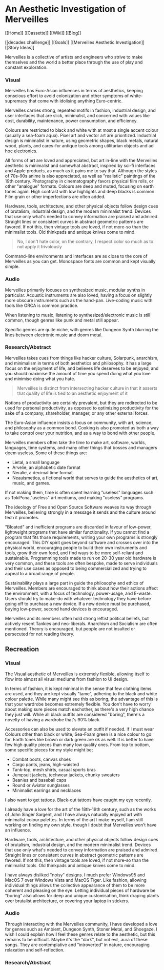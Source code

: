 # An Aesthetic Investigation of Merveilles
[[Home]]
[[Cassette]]
[[Wiki]]
[[Blog]]

[[decades challlenge]]
[[Goals]]
[[Merveilles Aesthetic Investigation]]
[[Story Ideas]]

Merveilles is a collective of artists and engineers who strive to make themselves and the world a better place through the use of play and constant exploration.


### Visual
Merveilles has Euro-Asian influences in terms of aesthetics, keeping conscious effort to avoid colonization and other symptoms of white-supremacy that come with idolising anything Euro-centric. 

Merveilles carries strong, repeated motifs in fashion, industrial design, and user interfaces that are slick, minimalist, and concerned with values like cost, durability, maintenance, power consumption, and efficiency.

Colours are restricted to black and white with at most a single accent colour (usually a sea-foam aqua). Pixel art and vector art are prioritized. Industrial design is minimalist in nature, using geometric shapes, black metals, natural wood, plants, and cares-for antique tools among utilitarian objects and ad hoc electronics.

All forms of art are loved and appreciated, but art in-line with the Merveilles aesthetic is minimalist and somewhat abstract, inspired by sci-fi interfaces and Apple products, as much as it pains me to say that. Although the styles of 70s-90s anime is also appreciated, as well as "realistic" paintings of the 19th century. Photography in cinematography favors physical film rolls, or other "analogue" formats. Colours are deep and muted, focusing on earth tones again. High contrast with low highlights and deep blacks is common. Film grain or other imperfections are often added. 

Hardware, tools, architecture, and other physical objects follow design cues of brutalism, industrial design, and the modern minimalist trend. Devices that use only what's needed to convey information are praised and admired. Straight lines or consistent curves in abstract geometric patterns are favored. If not this, then vintage tools are loved, if not more-so than the minimalist tools. Old thinkpads and antique knives come to mind.

>No, I don't hate color, on the contrary, I respect color so much as to not apply it frivolously

Command-line environments and interfaces are as close to the core of Merveilles as you can get. Monospace fonts are common and kept visually simple.

### Audio
Merveilles primarily focuses on synthesized music, modular synths in particular. Acoustic instruments are also loved, having a focus on slightly more obscure instruments such as the hand-pan. Live-coding music with tools like ORCA is common practice.

When listening to music, listening to synthesized/electronic music is still common, though genres like punk and metal still appear.

Specific genres are quite niche, with genres like Dungeon Synth blurring the lines between electronic music and doom metal.

### Research/Abstract
Merveilles takes cues from things like hacker culture, Solarpunk, anarchism, and minimalism in terms of both aesthetics and philosophy. It has a large focus on the enjoyment of life, and believes life deserves to be enjoyed, and you should maximise the amount of time you spend doing what you love and minimise doing what you hate. 

>Merveilles is distinct from intersecting hacker culture in that it asserts that quality of life is tied to an aesthetic enjoyment of it

Notions of productivity are certainly prevalent, but they are redirected to be used for personal productivity, as opposed to optimizing productivity for the sake of a company, shareholder, manager, or any other external forces.

The Euro-Asian influence insists a focus on community, with art, science, and philosophy as a common bond. Cooking is also promoted as both a way to take control over your nutrition, and as a way to bond with other people.

Merveilles members often take the time to make art, software, worlds, languages, time systems, and many other things that bosses and managers deem useless. 
Some of these things are:
- Lietal, a small language
- Arvelie, an alphabetic date format
- Neralie, a decimal time format
- Neauismetica, a fictional world that serves to guide the aesthetics of art, music, and games.

If not making them, time is often spent learning "useless" languages such as TokiPona,"useless" art mediums, and making "useless" programs.

The ideology of Free and Open Source Software weaves its way through Merveilles, believing strongly in a message it sends and the culture around tech it promotes.

"Bloated" and inefficient programs are discarded in favour of low-power, lightweight programs that have similar functionality. If you cannot find a program that fits those requirements, writing your own programs is strongly encouraged. This DIY spirit goes beyond software and crosses over into the physical world, encouraging people to build their own instruments and tools, grow their own food, and find ways to be more self-reliant and sustainable. Programming tools made to run on 20-30 year old hardware is very common, and these tools are often bespoke, made to serve individuals and their use cases as opposed to being commercialized and trying to appeal to a broad range of people.

Sustainability plays a large part in guide the philosophy and ethics of Merveilles. Members are encouraged to think about how their actions affect the environment, with a focus of technology, power-usage, and E-waste. Users should try to make-do with whatever technology they have before going off to purchase a new device. If a new device must be purchased, buying low-power, second hand devices is encouraged. 

Merveilles and its members often hold strong leftist political beliefs, but actively resent Tankies and neo-liberals. Anarchism and Socialism are often mentioned. Theory is encouraged, but people are not insulted or persecuted for not reading theory.

## Recreation

### Visual
The Visual aesthetic of Merveilles is extremely flexible, allowing itself to flow into almost all visual mediums from fashion to UI design.

In terms of fashion, it is kept minimal in the sense that few clothing items are used, and they are kept visually "tame", adhering to the black and white colour palette. While many might see this as boring, the advantage of this is that your wardrobe becomes extremely flexible. You don't have to worry about making sure pieces match eachother, as there's a very high chance they just will. While all black outfits are considered "boring", there's a novelty of having a wardrobe that's 90% black. 

Accessories can also be used to elevate an outfit if needed. If I must wear Colours other than black or white, Sea-Foam green is a nice colour to go for. Earth tones like brown or dark green are ok as well. It is better to have few high quality pieces than many low quality ones.
From top to bottom, some specific pieces for my style might be;

- Combat boots, canvas shoes
- Cargo pants, jeans, high-waisted
- Tank-top, mesh shirts, casual sports bras
- Jumpsuit jackets, techwear jackets, chunky sweaters
- Beanies and baseball caps
- Round or Aviator sunglasses
- Minimalist earrings and necklaces

I also want to get tattoos. Black-out tattoos have caught my eye recently.

I already have a love for the art of the 18th-19th century, such as the works of John Singer Sargent, and I have always naturally enjoyed art with minimalist colour palettes. In terms of the art I make myself, I am still working on finding my own style, though I doubt that Merveilles won't have an influence. 

Hardware, tools, architecture, and other physical objects follow design cues of brutalism, industrial design, and the modern minimalist trend. Devices that use only what's needed to convey information are praised and admired. Straight lines or consistent curves in abstract geometric patterns are favored. If not this, then vintage tools are loved, if not more-so than the minimalist tools. Old thinkpads and antique knives come to mind.

I have always disliked "noisy" designs. I much prefer Windows95 and MacOS 7 over Windows Vista and MacOS Tiger. Like fashion, allowing individual things allows the collective appearance of them to be more coherent and pleasing on the eye. Letting individual pieces of hardware be "boring" also allows for deep and unique customisation, think draping plants over brutalist architecture, or covering your laptop in stickers.

### Audio
Through interacting with the Merveilles community, I have developed a love for genres such as Ambient, Dungeon Synth, Stoner Metal, and Shoegaze. I wish I could explain how I feel these genres relate to the aesthetic, but this remains to be difficult. Maybe it's the "dark", but not evil, aura of these songs. They are contemplative and "introverted" in nature, encouraging relaxation and self-reflection.

### Research/Abstract
